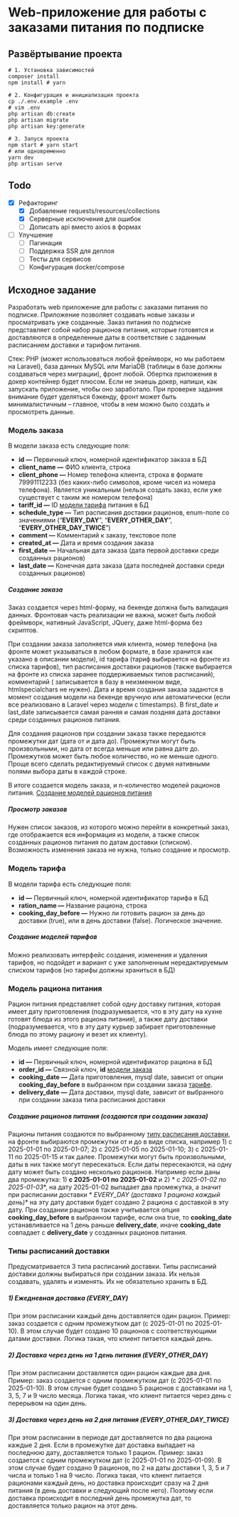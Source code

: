 # Web-приложение для работы с заказами питания по подписке

## Развёртывание проекта

```shell
# 1. Установка зависимостей
composer install
npm install # yarn

# 2. Конфигурация и инициализация проекта
cp ./.env.example .env
# vim .env
php artisan db:create
php artisan migrate
php artisan key:generate

# 3. Запуск проекта
npm start # yarn start
# или одновременно
yarn dev
php artisan serve
```

## Todo

- [x] Рефакторинг
  - [x] Добавление requests/resources/collections
  - [x] Серверные исключения для ошибок
  - [ ] Дописать api вместо axios в формах
- [ ] Улучшение
    - [ ] Пагинация
    - [ ] Поддержка SSR для деплоя
    - [ ] Тесты для сервисов
    - [ ] Конфигурация docker/compose

## Исходное задание

Разработать web приложение для работы с заказами питания по подписке. Приложение позволяет создавать новые заказы и
просматривать уже созданные. Заказ питания по подписке представляет собой набор рационов питания, которые готовятся и
доставляются в определенные даты в соответствие с заданным расписанием доставки и тарифом питания.

Стек: PHP (может использоваться любой фреймворк, но мы работаем на Laravel), база данных MySQL или MariaDB (таблицы в
базе должны создаваться через миграции), фронт любой. Обертка приложения в докер контейнер будет плюсом. Если не знаешь
докер, напиши, как запускать приложение, чтобы оно заработало.
При проверке задания внимание будет уделяться бэкенду, фронт может быть минималистичным – главное, чтобы в нем можно
было создать и просмотреть данные.

### <a name="_модель_зак"></a>Модель заказа

В модели заказа есть следующие поля:
- **id —** Первичный ключ, номерной идентификатор заказа в БД
- **client\_name —** ФИО клиента, строка
- **client\_phone —** Номер телефона клиента, строка в формате 79991112233 (без каких-либо символов, кроме чисел из номера телефона). Является уникальным (нельзя создать заказ, если уже существует с таким же номером телефона)
- **tariff\_id —** ID [модели тарифа](#_модель_тар) питания в БД
- **schedule\_type —** Тип расписания доставки рационов, enum-поле со значениями (“**EVERY\_DAY**”, “**EVERY\_OTHER\_DAY**”, “**EVERY\_OTHER\_DAY\_TWICE**”)
- **comment —** Комментарий к заказу, текстовое поле
- **created\_at —** Дата и время создания заказа
- **first\_date —** Начальная дата заказа (дата первой доставки среди созданных рационов)
- **last\_date —** Конечная дата заказа (дата последней доставки среди созданных рационов)

##### _Создание заказа_

Заказ создается через html-форму, на бекенде должна быть валидация данных. Фронтовая часть реализации не важна, может
быть любой фреймворк, нативный JavaScript, JQuery, даже html-форма без скриптов.

При создании заказа заполняется имя клиента, номер телефона (на фронте может указываться в любом формате, в базе
хранится как указано в описании модели), id тарифа (тариф выбирается на фронте из списка тарифов), тип расписания
доставки рационов (также выбирается на фронте из списка заранее поддерживаемых типов расписаний), комментарий (
записывается в базу в неизменном виде, htmlspecialchars не нужен). Дата и время создания заказа задаются в момент
создания модели на бекенде вручную или автоматически (если все реализовано в Laravel через модели с timestamps). В
first_date и last_date записывается самая ранняя и самая поздняя дата доставки среди созданных рационов питания.

Для создания рационов при создании заказа также передаются промежутки дат (дата от и дата до). Промежутки могут быть
произвольными, но дата от всегда меньше или равна дате до. Промежутков может быть любое количество, но не меньше одного.
Проще всего сделать редактируемый список с двумя нативными полями выбора даты в каждой строке.

В итоге создается модель заказа, и n-количество моделей рационов
питания. [Создание моделей рационов питания](#_создается_)

##### _Просмотр заказов_

Нужен список заказов, из которого можно перейти в конкретный заказ, где отображается вся информация из модели, а также
список созданных рационов питания по датам доставки (списком). Возможность изменения заказа не нужна, только создание и
просмотр.

### <a name="_модель_тар"></a>Модель тарифа

В модели тарифа есть следующие поля:
- **id —** Первичный ключ, номерной идентификатор тарифа в БД
- **ration_name —** Название рациона, строка
- **cooking_day_before —** Нужно ли готовить рацион за день до доставки (true), или в день доставки (false). Логическое
значение.

##### _Создание моделей тарифов_

Можно реализовать интерфейс создания, изменения и удаления тарифов, но подойдет и вариант с уже заполненным
нередактируемым списком тарифов (но тарифы должны храниться в БД)

### <a name="_модель_рац"></a>Модель рациона питания

Рацион питания представляет собой одну доставку питания, которая имеет дату приготовления (подразумевается, что в эту
дату на кухне готовят блюда из этого рациона питания), а также дату доставки (подразумевается, что в эту дату курьер
забирает приготовленные блюда по этому рациону и везет их клиенту).

Модель имеет следующие поля:
- **id —** Первичный ключ, номерной идентификатор рациона в БД
- **order_id —** Связной ключ, **id** [модели заказа](#_модель_зак)
- **cooking_date —** Дата приготовления, mysql date, зависит от опции **cooking_day_before** в выбранном при создании
заказа [тарифе](#_модель_тар).
- **delivery_date —** Дата доставки, mysql date, зависит от выбранного при создании заказа типа расписания доставки

##### <a name="_создается_"></a>_Создание рационов питания (создаются при создании заказа)_

Рационы питания создаются по выбранному [типу расписания доставки](#_типы_распи), на фронте выбираются промежутки от и
до в виде списка, например 1) с 2025-01-01 по 2025-01-07; 2) с 2025-01-05 по 2025-01-10; 3) с 2025-01-11 по 2025-01-15 и
так далее. Промежутки могут быть произвольными, даты в них также могут пересекаться. Если даты пересекаются, на одну
дату может быть создано несколько рационов. Например если даны два промежутка: 1) **с 2025-01-01 по 2025-01-02** и 2) *
*с 2025-01-02 по 2025-01-03**, на дату 2025-01-02 выпадает два промежутка, а значит при расписании доставки *
*EVERY_DAY (доставка 1 рациона каждый день)** на эту дату доставки будет создано 2 рациона с доставкой в эту дату. При
создании рационов также учитывается опция **cooking_day_before** в выбранном тарифе, если она true, то **cooking_date**
устанавливается на 1 день раньше **delivery_date**, иначе **cooking_date** совпадает с **delivery_date** у созданных
рационов питания.

### <a name="_типы_распи"></a>Типы расписаний доставки

Предусматривается 3 типа расписаний доставки. Типы расписаний доставки должны выбираться при создании заказа. Их нельзя
создавать, удалять и изменять. Их не обязательно хранить в БД.

##### _1) Ежедневная доставка (EVERY_DAY)_

При этом расписании каждый день доставляется один рацион. Пример: заказ создается с одним промежутком дат (с 2025-01-01
по 2025-01-10). В этом случае будет создано 10 рационов с соответствующими датами доставки. Логика такая, что клиент
питается каждый день.

##### _2) Доставка через день на 1 день питания (EVERY_OTHER_DAY)_

При этом расписании доставляется один рацион каждые два дня. Пример: заказ создается с одним промежутком дат (с
2025-01-01 по 2025-01-10). В этом случае будет создано 5 рационов с доставками на 1, 3, 5, 7 и 9 число месяца. Логика
такая, что клиент питается через день с перерывом на один день.

##### _3) Доставка через день на 2 дня питания (EVERY_OTHER_DAY_TWICE)_

При этом расписании в периоде дат доставляется по два рациона каждые 2 дня. Если в промежутке дат доставка выпадает на
последнюю дату, доставляется только 1 рацион. Пример: заказ создается с одним промежутком дат (с 2025-01-01 по
2025-01-09). В этом случае будет создано 9 рационов, по 2 на даты доставки 1, 3, 5 и 7 числа и только 1 на 9 число.
Логика такая, что клиент питается рационами каждый день, но доставка происходит сразу на 2 дня питания (в день доставки
и следующий после него). Поэтому если доставка происходит в последний день промежутка дат, то доставляется только рацион
на этот день.

